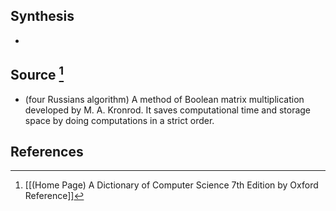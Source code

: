 ## Synthesis
- 
## Source [^1]
- (four Russians algorithm) A method of Boolean matrix multiplication developed by M. A. Kronrod. It saves computational time and storage space by doing computations in a strict order.
## References

[^1]: [[(Home Page) A Dictionary of Computer Science 7th Edition by Oxford Reference]]